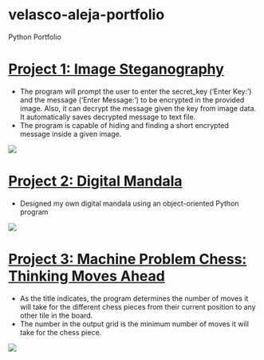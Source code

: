 # velasco-aleja-portfolio
Python Portfolio

# [Project 1: Image Steganography](https://github.com/alehuuh/img-stenography)
* The program will prompt the user to enter the secret_key (‘Enter Key:’) and the message (‘Enter Message:’) to be encrypted in the provided image. Also, it can decrypt the message given the key from image data. It automatically saves decrypted message to text file.
* The program is capable of hiding and finding a short encrypted message inside a given image.

![](/images/positions_by_state.png)

# [Project 2: Digital Mandala](https://github.com/PlayingNumbers/ds_salary_proj) 
* Designed my own digital mandala using an object-oriented Python program
  
![](/images/positions_by_state.png)

# [Project 3: Machine Problem Chess: Thinking Moves Ahead](https://github.com/PlayingNumbers/ds_salary_proj) 
* As the title indicates, the program determines the number of moves it will take for the different chess pieces from their current position to any other tile in the board.
* The number in the output grid is the minimum number of moves it will take for the chess piece.
  
![](/images/positions_by_state.png)
